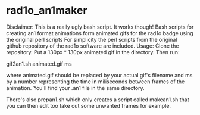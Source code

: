 # rad1o_an1maker
Disclaimer: This is a really ugly bash script. It works though!
Bash scripts for creating an1 format animations form animated gifs for the rad1o badge using the original perl scripts
For simplicity the perl scripts from the original github repository of the rad1o software are included.
Usage: Clone the repository. Put a 130px * 130px animated gif in the directory. Then run:

gif2an1.sh animated.gif ms

where animated.gif should be replaced by your actual gif's filename and ms by a number representing the time in miliseconds between frames of the animation. You'll find your .an1 file in the same directory.

There's also prepan1.sh which only creates a script called makean1.sh that you can then edit too take out some unwanted frames for example.



